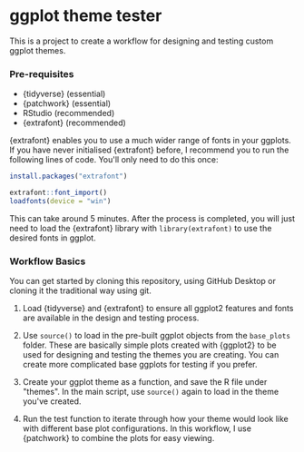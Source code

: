 # ggplot theme tester

This is a project to create a workflow for designing and testing custom ggplot themes. 

### Pre-requisites

- {tidyverse} (essential) 
- {patchwork} (essential)
- RStudio (recommended)
- {extrafont} (recommended)

{extrafont} enables you to use a much wider range of fonts in your ggplots. If you have never initialised {extrafont} before, I recommend you to run the following lines of code. You'll only need to do this once:
```r
install.packages("extrafont")

extrafont::font_import()
loadfonts(device = "win")
```
This can take around 5 minutes. After the process is completed, you will just need to load the {extrafont} library with `library(extrafont)` to use the desired fonts in ggplot. 

### Workflow Basics

You can get started by cloning this repository, using GitHub Desktop or cloning it the traditional way using git.

1. Load {tidyverse} and {extrafont} to ensure all ggplot2 features and fonts are available in the design and testing process.

2. Use `source()` to load in the pre-built ggplot objects from the `base_plots` folder. These are basically simple plots created with {ggplot2} to be used for designing and testing the themes you are creating. You can create more complicated base ggplots for testing if you prefer.

3. Create your ggplot theme as a function, and save the R file under "themes". In the main script, use `source()` again to load in the theme you've created. 

4. Run the test function to iterate through how your theme would look like with different base plot configurations. In this workflow, I use {patchwork} to combine the plots for easy viewing.
